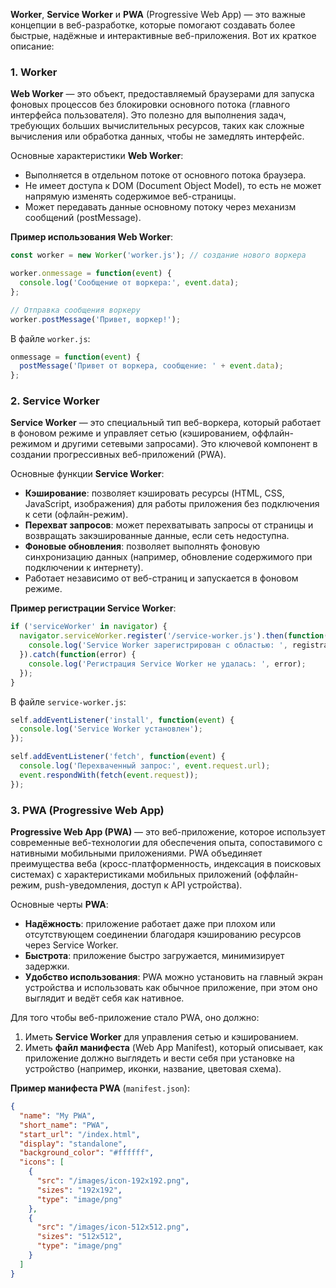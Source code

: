 **Worker**, **Service Worker** и **PWA** (Progressive Web App) — это важные концепции в веб-разработке, которые помогают создавать более быстрые, надёжные и интерактивные веб-приложения. Вот их краткое описание:

### 1. **Worker**
**Web Worker** — это объект, предоставляемый браузерами для запуска фоновых процессов без блокировки основного потока (главного интерфейса пользователя). Это полезно для выполнения задач, требующих больших вычислительных ресурсов, таких как сложные вычисления или обработка данных, чтобы не замедлять интерфейс.

Основные характеристики **Web Worker**:
- Выполняется в отдельном потоке от основного потока браузера.
- Не имеет доступа к DOM (Document Object Model), то есть не может напрямую изменять содержимое веб-страницы.
- Может передавать данные основному потоку через механизм сообщений (postMessage).

**Пример использования Web Worker**:

```javascript
const worker = new Worker('worker.js'); // создание нового воркера

worker.onmessage = function(event) {
  console.log('Сообщение от воркера:', event.data);
};

// Отправка сообщения воркеру
worker.postMessage('Привет, воркер!');
```

В файле `worker.js`:
```javascript
onmessage = function(event) {
  postMessage('Привет от воркера, сообщение: ' + event.data);
};
```

### 2. **Service Worker**
**Service Worker** — это специальный тип веб-воркера, который работает в фоновом режиме и управляет сетью (кэшированием, оффлайн-режимом и другими сетевыми запросами). Это ключевой компонент в создании прогрессивных веб-приложений (PWA).

Основные функции **Service Worker**:
- **Кэширование**: позволяет кэшировать ресурсы (HTML, CSS, JavaScript, изображения) для работы приложения без подключения к сети (офлайн-режим).
- **Перехват запросов**: может перехватывать запросы от страницы и возвращать закэшированные данные, если сеть недоступна.
- **Фоновые обновления**: позволяет выполнять фоновую синхронизацию данных (например, обновление содержимого при подключении к интернету).
- Работает независимо от веб-страниц и запускается в фоновом режиме.

**Пример регистрации Service Worker**:

```javascript
if ('serviceWorker' in navigator) {
  navigator.serviceWorker.register('/service-worker.js').then(function(registration) {
    console.log('Service Worker зарегистрирован с областью: ', registration.scope);
  }).catch(function(error) {
    console.log('Регистрация Service Worker не удалась: ', error);
  });
}
```

В файле `service-worker.js`:
```javascript
self.addEventListener('install', function(event) {
  console.log('Service Worker установлен');
});

self.addEventListener('fetch', function(event) {
  console.log('Перехваченный запрос:', event.request.url);
  event.respondWith(fetch(event.request));
});
```

### 3. **PWA (Progressive Web App)**
**Progressive Web App (PWA)** — это веб-приложение, которое использует современные веб-технологии для обеспечения опыта, сопоставимого с нативными мобильными приложениями. PWA объединяет преимущества веба (кросс-платформенность, индексация в поисковых системах) с характеристиками мобильных приложений (оффлайн-режим, push-уведомления, доступ к API устройства).

Основные черты **PWA**:
- **Надёжность**: приложение работает даже при плохом или отсутствующем соединении благодаря кэшированию ресурсов через Service Worker.
- **Быстрота**: приложение быстро загружается, минимизирует задержки.
- **Удобство использования**: PWA можно установить на главный экран устройства и использовать как обычное приложение, при этом оно выглядит и ведёт себя как нативное.

Для того чтобы веб-приложение стало PWA, оно должно:
1. Иметь **Service Worker** для управления сетью и кэшированием.
2. Иметь **файл манифеста** (Web App Manifest), который описывает, как приложение должно выглядеть и вести себя при установке на устройство (например, иконки, название, цветовая схема).

**Пример манифеста PWA** (`manifest.json`):

```json
{
  "name": "My PWA",
  "short_name": "PWA",
  "start_url": "/index.html",
  "display": "standalone",
  "background_color": "#ffffff",
  "icons": [
    {
      "src": "/images/icon-192x192.png",
      "sizes": "192x192",
      "type": "image/png"
    },
    {
      "src": "/images/icon-512x512.png",
      "sizes": "512x512",
      "type": "image/png"
    }
  ]
}
```

